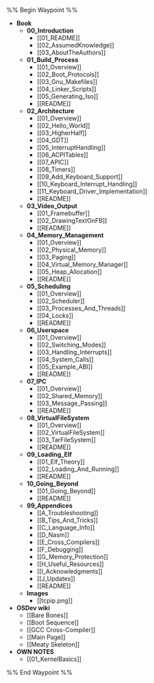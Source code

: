 %% Begin Waypoint %%
- **Book**
	- **00_Introduction**
		- [[01_README]]
		- [[02_AssumedKnowledge]]
		- [[03_AboutTheAuthors]]
	- **01_Build_Process**
		- [[01_Overview]]
		- [[02_Boot_Protocols]]
		- [[03_Gnu_Makefiles]]
		- [[04_Linker_Scripts]]
		- [[05_Generating_Iso]]
		- [[README]]
	- **02_Architecture**
		- [[01_Overview]]
		- [[02_Hello_World]]
		- [[03_HigherHalf]]
		- [[04_GDT]]
		- [[05_InterruptHandling]]
		- [[06_ACPITables]]
		- [[07_APIC]]
		- [[08_Timers]]
		- [[09_Add_Keyboard_Support]]
		- [[10_Keyboard_Interrupt_Handling]]
		- [[11_Keyboard_Driver_Implementation]]
		- [[README]]
	- **03_Video_Output**
		- [[01_Framebuffer]]
		- [[02_DrawingTextOnFB]]
		- [[README]]
	- **04_Memory_Management**
		- [[01_Overview]]
		- [[02_Physical_Memory]]
		- [[03_Paging]]
		- [[04_Virtual_Memory_Manager]]
		- [[05_Heap_Allocation]]
		- [[README]]
	- **05_Scheduling**
		- [[01_Overview]]
		- [[02_Scheduler]]
		- [[03_Processes_And_Threads]]
		- [[04_Locks]]
		- [[README]]
	- **06_Userspace**
		- [[01_Overview]]
		- [[02_Switching_Modes]]
		- [[03_Handling_Interrupts]]
		- [[04_System_Calls]]
		- [[05_Example_ABI]]
		- [[README]]
	- **07_IPC**
		- [[01_Overview]]
		- [[02_Shared_Memory]]
		- [[03_Message_Passing]]
		- [[README]]
	- **08_VirtualFileSystem**
		- [[01_Overview]]
		- [[02_VirtualFileSystem]]
		- [[03_TarFileSystem]]
		- [[README]]
	- **09_Loading_Elf**
		- [[01_Elf_Theory]]
		- [[02_Loading_And_Running]]
		- [[README]]
	- **10_Going_Beyond**
		- [[01_Going_Beyond]]
		- [[README]]
	- **99_Appendices**
		- [[A_Troubleshooting]]
		- [[B_Tips_And_Tricks]]
		- [[C_Language_Info]]
		- [[D_Nasm]]
		- [[E_Cross_Compilers]]
		- [[F_Debugging]]
		- [[G_Memory_Protection]]
		- [[H_Useful_Resources]]
		- [[I_Acknowledgments]]
		- [[J_Updates]]
		- [[README]]
	- **Images**
		- [[tcpip.png]]
- **OSDev wiki**
	- [[Bare Bones]]
	- [[Boot Sequence]]
	- [[GCC Cross-Compiler]]
	- [[Main Page]]
	- [[Meaty Skeleton]]
- **OWN NOTES**
	- [[01_KernelBasics]]

%% End Waypoint %%
